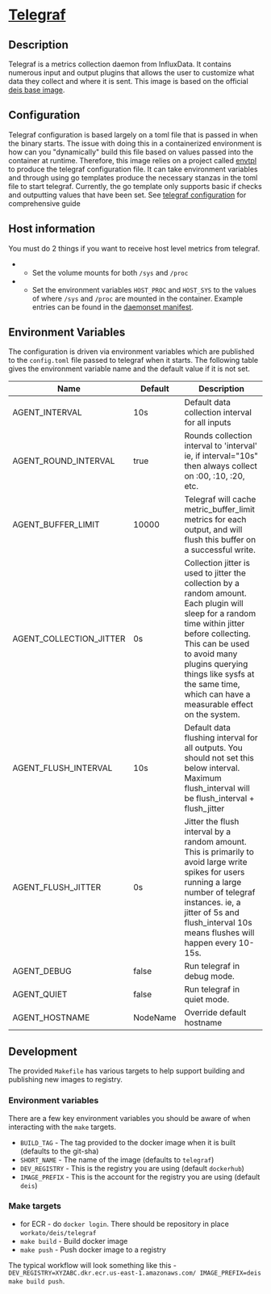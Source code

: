 # [Telegraf](https://influxdata.com/time-series-platform/telegraf/)

## Description
Telegraf is a metrics collection daemon from InfluxData. It contains numerous input and output plugins that allows the user to customize what data they collect and where it is sent. This image is based on the official [deis base image](https://github.com/deis/docker-base).

## Configuration
Telegraf configuration is based largely on a toml file that is passed in when the binary starts. The issue with doing this in a containerized environment is how can you "dynamically" build this file based on values passed into the container at runtime. Therefore, this image relies on a project called [envtpl](https://github.com/arschles/envtpl) to produce the telegraf configuration file. It can take environment variables and through using go templates produce the necessary stanzas in the toml file to start telegraf. Currently, the go template only supports basic if checks and outputting values that have been set.
See [telegraf configuration](https://github.com/influxdata/telegraf/blob/master/docs/CONFIGURATION.md) for comprehensive guide

## Host information
You must do 2 things if you want to receive host level metrics from telegraf.
 * - Set the volume mounts for both `/sys` and `/proc`
 * - Set the environment variables `HOST_PROC` and `HOST_SYS` to the values of where `/sys` and `/proc` are mounted in the container. Example entries can be found in the [daemonset manifest](https://github.com/deis/monitor/blob/master/charts/monitor/charts/telegraf/templates/monitor-telegraf-daemon.yaml).

 ## Environment Variables
 The configuration is driven via environment variables which are published to the `config.toml` file passed to telegraf when it starts. The following table gives the environment variable name and the default value if it is not set.

 | Name | Default | Description |
 |-----------|---------------|---------------|
 | AGENT_INTERVAL | 10s | Default data collection interval for all inputs |
 | AGENT_ROUND_INTERVAL | true | Rounds collection interval to 'interval' ie, if interval="10s" then always collect on :00, :10, :20, etc. |
 | AGENT_BUFFER_LIMIT | 10000 | Telegraf will cache metric_buffer_limit metrics for each output, and will flush this buffer on a successful write. |
 | AGENT_COLLECTION_JITTER | 0s | Collection jitter is used to jitter the collection by a random amount. Each plugin will sleep for a random time within jitter before collecting. This can be used to avoid many plugins querying things like sysfs at the same time, which can have a measurable effect on the system. |
 | AGENT_FLUSH_INTERVAL | 10s | Default data flushing interval for all outputs. You should not set this below interval. Maximum flush_interval will be flush_interval + flush_jitter |
 | AGENT_FLUSH_JITTER | 0s | Jitter the flush interval by a random amount. This is primarily to avoid large write spikes for users running a large number of telegraf instances. ie, a jitter of 5s and flush_interval 10s means flushes will happen every 10-15s. |
 | AGENT_DEBUG | false | Run telegraf in debug mode. |
 | AGENT_QUIET | false | Run telegraf in quiet mode. |
 | AGENT_HOSTNAME | NodeName | Override default hostname |


## Development
The provided `Makefile` has various targets to help support building and publishing new images to registry.

### Environment variables
There are a few key environment variables you should be aware of when interacting with the `make` targets.

* `BUILD_TAG` - The tag provided to the docker image when it is built (defaults to the git-sha)
* `SHORT_NAME` - The name of the image (defaults to `telegraf`)
* `DEV_REGISTRY` - This is the registry you are using (default `dockerhub`)
* `IMAGE_PREFIX` - This is the account for the registry you are using (default `deis`)

### Make targets

* for ECR - do `docker login`. There should be repository in place `workato/deis/telegraf`
* `make build` - Build docker image
* `make push` - Push docker image to a registry

The typical workflow will look something like this - `DEV_REGISTRY=XYZABC.dkr.ecr.us-east-1.amazonaws.com/ IMAGE_PREFIX=deis make build push`.
